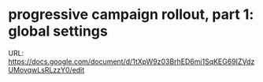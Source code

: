# progressive campaign rollout, part 1: global settings

URL: https://docs.google.com/document/d/1tXpW9z03BrhED6mi1SqKEG69IZVdzUMovqwLsRLzzY0/edit
